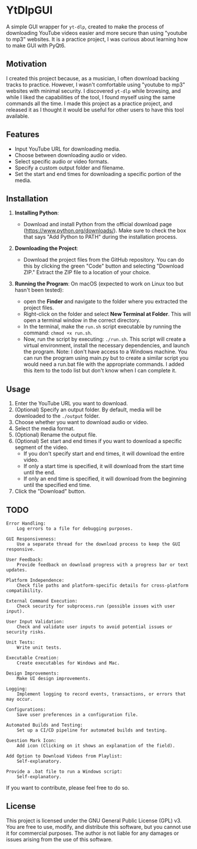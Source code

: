 # YtDlpGUI

A simple GUI wrapper for `yt-dlp`, created to make the process of downloading YouTube videos easier and more secure than using "youtube to mp3" websites.
It is a practice project, I was curious about learning how to make GUI with PyQt6.

## Motivation

I created this project because, as a musician, I often download backing tracks to practice. However, I wasn't comfortable using "youtube to mp3" websites with minimal security. I discovered `yt-dlp` while browsing, and while I liked the capabilities of the tool, I found myself using the same commands all the time. I made this project as a practice project, and released it as I thought it would be useful for other users to have this tool available.

## Features

- Input YouTube URL for downloading media.
- Choose between downloading audio or video.
- Select specific audio or video formats.
- Specify a custom output folder and filename.
- Set the start and end times for downloading a specific portion of the media.

## Installation

1. **Installing Python**:
    - Download and install Python from the official download page (https://www.python.org/downloads/). Make sure to check the box that says "Add Python to PATH" during the installation process.

2. **Downloading the Project**:
    - Download the project files from the GitHub repository. You can do this by clicking the green "Code" button and selecting "Download ZIP." Extract the ZIP file to a location of your choice.

3. **Running the Program**:
On macOS (expected to work on Linux too but hasn't been tested):
    - open the **Finder** and navigate to the folder where you extracted the project files.
    - Right-click on the folder and select **New Terminal at Folder**. This will open a terminal window in the correct directory.
    - In the terminal, make the `run.sh` script executable by running the command: `chmod +x run.sh`.
    - Now, run the script by executing: `./run.sh`. This script will create a virtual environment, install the necessary dependencies, and launch the program.
Note: I don't have access to a Windows machine. 
You can run the program using main.py but to create a similar script you would need a run.bat file with the appropriate commands.
I added this item to the todo list but don't know when I can complete it.

## Usage

1. Enter the YouTube URL you want to download.
2. (Optional) Specify an output folder. By default, media will be downloaded to the `./output` folder.
3. Choose whether you want to download audio or video.
4. Select the media format.
5. (Optional) Rename the output file.
6. (Optional) Set start and end times if you want to download a specific segment of the video.
   - If you don't specify start and end times, it will download the entire video. 
   - If only a start time is specified, it will download from the start time until the end. 
   - If only an end time is specified, it will download from the beginning until the specified end time.
7. Click the "Download" button.

## TODO

    Error Handling:
        Log errors to a file for debugging purposes.

    GUI Responsiveness:
        Use a separate thread for the download process to keep the GUI responsive.

    User Feedback:
        Provide feedback on download progress with a progress bar or text updates.

    Platform Independence:
        Check file paths and platform-specific details for cross-platform compatibility.

    External Command Execution:
        Check security for subprocess.run (possible issues with user input).

    User Input Validation:
        Check and validate user inputs to avoid potential issues or security risks.

    Unit Tests:
        Write unit tests.

    Executable Creation:
        Create executables for Windows and Mac.

    Design Improvements:
        Make UI design improvements.

    Logging:
        Implement logging to record events, transactions, or errors that may occur.

    Configurations:
        Save user preferences in a configuration file.

    Automated Builds and Testing:
        Set up a CI/CD pipeline for automated builds and testing.

    Question Mark Icon:
        Add icon (Clicking on it shows an explanation of the field).

    Add Option to Download Videos from Playlist:
        Self-explanatory.

    Provide a .bat file to run a Windows script:
        Self-explanatory.

If you want to contribute, please feel free to do so.

## License
This project is licensed under the GNU General Public License (GPL) v3. You are free to use, modify, and distribute this software, but you cannot use it for commercial purposes. The author is not liable for any damages or issues arising from the use of this software.